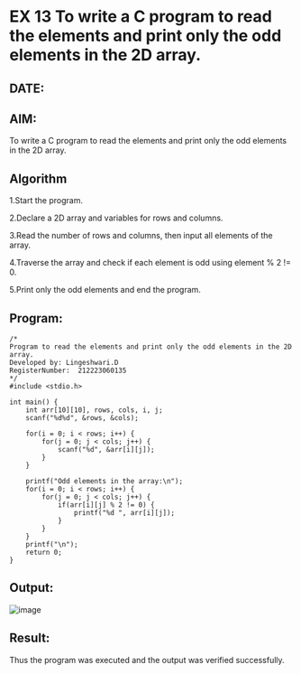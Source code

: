 # EX 13 To write a C program to read the elements and print only the odd elements in the 2D array.
## DATE:
## AIM:
To write a C program to read the elements and print only the odd elements in the 2D array.

## Algorithm
1.Start the program.

2.Declare a 2D array and variables for rows and columns.

3.Read the number of rows and columns, then input all elements of the array.

4.Traverse the array and check if each element is odd using element % 2 != 0.

5.Print only the odd elements and end the program.  

## Program:
```
/*
Program to read the elements and print only the odd elements in the 2D array.
Developed by: Lingeshwari.D
RegisterNumber:  212223060135
*/
#include <stdio.h>

int main() {
    int arr[10][10], rows, cols, i, j;
    scanf("%d%d", &rows, &cols);

    for(i = 0; i < rows; i++) {
        for(j = 0; j < cols; j++) {
            scanf("%d", &arr[i][j]);
        }
    }

    printf("Odd elements in the array:\n");
    for(i = 0; i < rows; i++) {
        for(j = 0; j < cols; j++) {
            if(arr[i][j] % 2 != 0) {
                printf("%d ", arr[i][j]);
            }
        }
    }
    printf("\n");
    return 0;
}
```

## Output:
![image](https://github.com/user-attachments/assets/770995cd-9bc5-4e35-bfa1-431e25a184fa)

## Result:
Thus the program was executed and the output was verified successfully.

